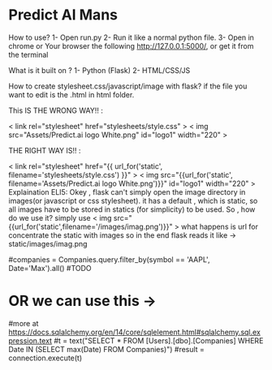 # Predict AI Mans


How to use?
1- Open run.py
2- Run it like a normal python file.
3- Open in chrome or Your browser the following http://127.0.0.1:5000/, or get it from the terminal 

What is it built on ?
1- Python (Flask)
2- HTML/CSS/JS

How to create stylesheet.css/javascript/image with flask?
if the file you want to edit is the .html in html folder.

This IS THE WRONG WAY!! :

< link rel="stylesheet" href="stylesheets/style.css" >
< img src="Assets/Predict.ai logo White.png" id="logo1" width="220" >

THE RIGHT WAY IS!! :

< link rel="stylesheet" href="{{ url_for('static', filename='stylesheets/style.css') }}" >
< img src="{{url_for('static', filename='Assets/Predict.ai logo White.png')}}" id="logo1" width="220" >
Explaination ELI5:
Okey , flask can't simply open the image directory in images(or javascript or css stylesheet). it has a default , which is static, so all images have to be stored in statics (for simplicity) to be used.
So , how do we use it?
simply use < img src="{{url_for('static',filename='/images/imag.png')}}" >
what happens is url for concentrate the static with images so in the end flask reads it like -> static/images/imag.png

#companies = Companies.query.filter_by(symbol == 'AAPL', Date='Max').all() #TODO

# OR we can use this ->

#more at https://docs.sqlalchemy.org/en/14/core/sqlelement.html#sqlalchemy.sql.expression.text
#t = text("SELECT \* FROM [Users].[dbo].[Companies] WHERE Date IN (SELECT max(Date) FROM Companies)")
#result = connection.execute(t)

